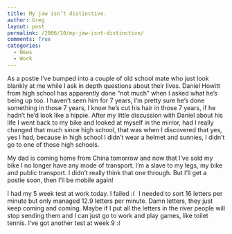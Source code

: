 ```yaml
---
title: My jaw isn’t distinctive.
author: Greg
layout: post
permalink: /2006/10/my-jaw-isnt-distinctive/
comments: True
categories:
  - News
  - Work
---
```

As a postie I’ve bumped into a couple of old school mate who just look blankly at me while I ask in depth questions about their lives. Daniel Howitt from high school has apparently done “not much” when I asked what he’s being up too. I haven’t seen him for 7 years, I’m pretty sure he’s done something in those 7 years, I know he’s cut his hair in those 7 years, if he hadn’t he’d look like a hippie. After my little discussion with Daniel about his life I went back to my bike and looked at myself in the mirror, had I really changed that much since high school, that was when I discovered that yes, yes I had, because in high school I didn’t wear a helmet and sunnies, I didn’t go to one of those high schools.

My dad is coming home from China tomorrow and now that I’ve sold my bike I no longer have any mode of transport. I’m a slave to my legs, my bike and public transport. I didn’t really think that one through. But I’ll get a postie soon, then I’ll be mobile again!

I had my 5 week test at work today. I failed <img src="http://gregology.net/wp-includes/images/smilies/frownie.png" alt=":(" class="wp-smiley" style="height: 1em; max-height: 1em;" /> I needed to sort 16 letters per minute but only managed 12.9 letters per minute. Damn letters, they just keep coming and coming. Maybe if I put all the letters in the river people will stop sending them and I can just go to work and play games, like toilet tennis. I’ve got another test at week 9 <img src="http://gregology.net/wp-includes/images/smilies/frownie.png" alt=":(" class="wp-smiley" style="height: 1em; max-height: 1em;" />